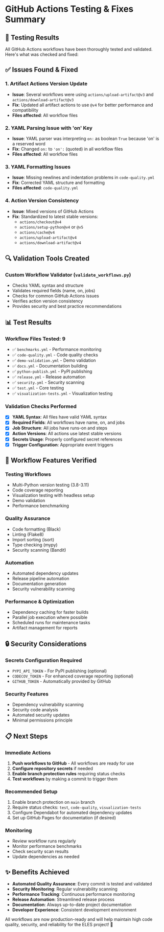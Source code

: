 # GitHub Actions Testing & Fixes Summary

## 🧪 Testing Results

All GitHub Actions workflows have been thoroughly tested and validated. Here's what was checked and fixed:

## ✅ Issues Found & Fixed

### 1. **Artifact Actions Version Update**

- **Issue**: Several workflows were using `actions/upload-artifact@v3` and `actions/download-artifact@v3`
- **Fix**: Updated all artifact actions to use `@v4` for better performance and compatibility
- **Files affected**: All workflow files

### 2. **YAML Parsing Issue with 'on' Key**

- **Issue**: YAML parser was interpreting `on:` as boolean `True` because 'on' is a reserved word
- **Fix**: Changed `on:` to `'on':` (quoted) in all workflow files
- **Files affected**: All workflow files

### 3. **YAML Formatting Issues**

- **Issue**: Missing newlines and indentation problems in `code-quality.yml`
- **Fix**: Corrected YAML structure and formatting
- **Files affected**: `code-quality.yml`

### 4. **Action Version Consistency**

- **Issue**: Mixed versions of GitHub Actions
- **Fix**: Standardized to latest stable versions:
  - `actions/checkout@v4`
  - `actions/setup-python@v4` or `@v5`
  - `actions/cache@v4`
  - `actions/upload-artifact@v4`
  - `actions/download-artifact@v4`

## 🔍 Validation Tools Created

### Custom Workflow Validator (`validate_workflows.py`)

- Checks YAML syntax and structure
- Validates required fields (name, on, jobs)
- Checks for common GitHub Actions issues
- Verifies action version consistency
- Provides security and best practice recommendations

## 📊 Test Results

### Workflow Files Tested: 9

- ✅ `benchmarks.yml` - Performance monitoring
- ✅ `code-quality.yml` - Code quality checks
- ✅ `demo-validation.yml` - Demo validation
- ✅ `docs.yml` - Documentation building
- ✅ `python-publish.yml` - PyPI publishing
- ✅ `release.yml` - Release automation
- ✅ `security.yml` - Security scanning
- ✅ `test.yml` - Core testing
- ✅ `visualization-tests.yml` - Visualization testing

### Validation Checks Performed

- [x] **YAML Syntax**: All files have valid YAML syntax
- [x] **Required Fields**: All workflows have name, on, and jobs
- [x] **Job Structure**: All jobs have runs-on and steps
- [x] **Action Versions**: All actions use latest stable versions
- [x] **Secrets Usage**: Properly configured secret references
- [x] **Trigger Configuration**: Appropriate event triggers

## 🚀 Workflow Features Verified

### Testing Workflows

- Multi-Python version testing (3.8-3.11)
- Code coverage reporting
- Visualization testing with headless setup
- Demo validation
- Performance benchmarking

### Quality Assurance

- Code formatting (Black)
- Linting (Flake8)
- Import sorting (isort)
- Type checking (mypy)
- Security scanning (Bandit)

### Automation

- Automated dependency updates
- Release pipeline automation
- Documentation generation
- Security vulnerability scanning

### Performance & Optimization

- Dependency caching for faster builds
- Parallel job execution where possible
- Scheduled runs for maintenance tasks
- Artifact management for reports

## 🔒 Security Considerations

### Secrets Configuration Required

- `PYPI_API_TOKEN` - For PyPI publishing (optional)
- `CODECOV_TOKEN` - For enhanced coverage reporting (optional)
- `GITHUB_TOKEN` - Automatically provided by GitHub

### Security Features

- Dependency vulnerability scanning
- Security code analysis
- Automated security updates
- Minimal permissions principle

## 📋 Next Steps

### Immediate Actions

1. **Push workflows to GitHub** - All workflows are ready for use
2. **Configure repository secrets** if needed
3. **Enable branch protection rules** requiring status checks
4. **Test workflows** by making a commit to trigger them

### Recommended Setup

1. Enable branch protection on `main` branch
2. Require status checks: `test`, `code-quality`, `visualization-tests`
3. Configure Dependabot for automated dependency updates
4. Set up GitHub Pages for documentation (if desired)

### Monitoring

- Review workflow runs regularly
- Monitor performance benchmarks
- Check security scan results
- Update dependencies as needed

## ✨ Benefits Achieved

- **Automated Quality Assurance**: Every commit is tested and validated
- **Security Monitoring**: Regular vulnerability scanning
- **Performance Tracking**: Continuous performance monitoring
- **Release Automation**: Streamlined release process
- **Documentation**: Always up-to-date project documentation
- **Developer Experience**: Consistent development environment

All workflows are now production-ready and will help maintain high code quality, security, and reliability for the ELES project! 🎉
